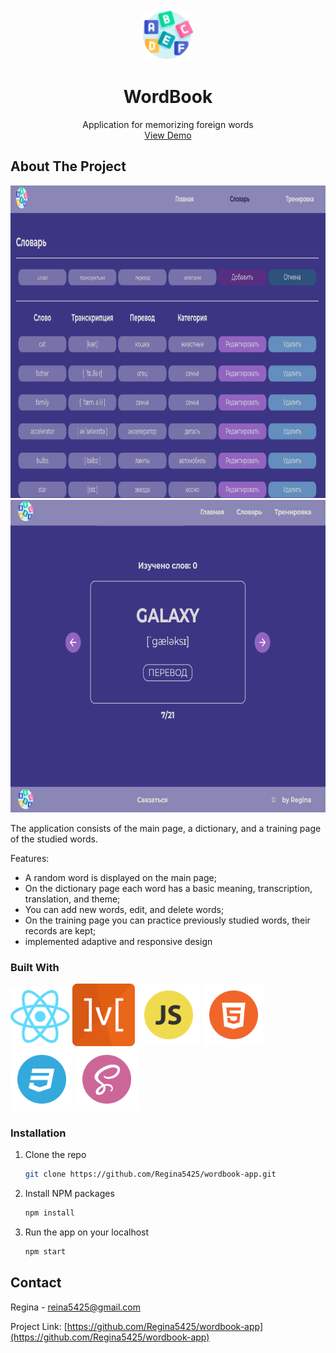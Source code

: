<!-- PROJECT LOGO -->
<br />
<div align="center">
  <a href="https://github.com/Regina5425/wordbook-app">
    <img src="./src/img/logo.png" alt="Logo" width="80" height="80">
  </a>

  <h1 align="center">WordBook</h1>

  <p align="center">
    Application for memorizing foreign words
		<br/>
		<a href="https://regina5425.github.io/wordbook-app/" target="_blank">View Demo</a>
  </p>
</div>


<!-- ABOUT THE PROJECT -->
## About The Project

<div align="center">
  <span>
    <img src="./src/img/dict-page.png" alt="dictionary" width="700" height="500">
   </span>
   <span>
    <img src="./src/img/train-page.png" alt="dictionary" width="700" height="500">
   </span>
</div>

The application consists of the main page, a dictionary, and a training page of the studied words.

Features: 
* A random word is displayed on the main page;
* On the dictionary page each word has a basic meaning, transcription, translation, and theme;
* You can add new words, edit, and delete words;
* On the training page you can practice previously studied words, their records are kept;
* implemented adaptive and responsive design


### Built With

<p>
  <img src="./src/img/react.png" alt="react" width="95rem"/>
  <img src="./src/img/mobx.png" alt="mobx" width="100rem"/>
  <img src="./src/img/JS.png" alt="JS" width="100rem"/>
  <img src="./src/img/HTML.png" alt="HTML" width="100rem"/>
  <img src="./src/img/css.png" alt="CSS" width="100rem"/>
  <img src="./src/img/sass.png" alt="sass" width="100rem"/>
</p>


<!-- GETTING STARTED -->
### Installation

1. Clone the repo
   ```sh
   git clone https://github.com/Regina5425/wordbook-app.git
   ```
2. Install NPM packages
   ```sh
   npm install
   ```
3. Run the app on your localhost
   ```js
   npm start
   ```

<!-- CONTACT -->
## Contact

Regina - reina5425@gmail.com

Project Link: [https://github.com/Regina5425/wordbook-app](https://github.com/Regina5425/wordbook-app)

